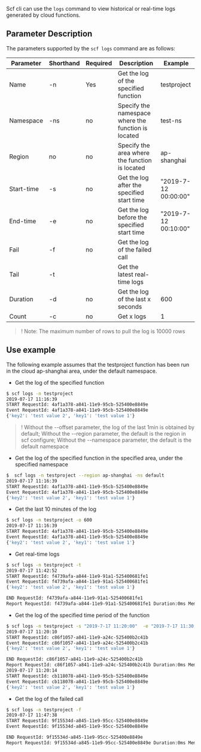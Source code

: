 Scf cli can use the `logs` command to view historical or real-time logs generated by cloud functions.

## Parameter Description

The parameters supported by the `scf logs` command are as follows:

Parameter | Shorthand | Required | Description | Example
--- | --- | --- | --- | ---
Name | -n | Yes | Get the log of the specified function | testproject
Namespace | -ns | no | Specify the namespace where the function is located | test-ns
Region | no | no | Specify the area where the function is located | ap-shanghai
Start-time | -s | no | Get the log after the specified start time | "2019-7-12 00:00:00"
End-time | -e | no | Get the log before the specified start time | "2019-7-12 00:10:00"
Fail | -f | no | Get the log of the failed call | 
Tail | -t |  | Get the latest real-time logs | 
Duration | -d | no | Get the log of the last x seconds | 600
Count | -c | no | Get x logs | 1

> ! Note: The maximum number of rows to pull the log is 10000 rows

## Use example

The following example assumes that the testproject function has been run in the cloud ap-shanghai area, under the default namespace.

- Get the log of the specified function

```bash
$ scf logs -n testproject
2019-07-17 11:16:39
START RequestId: 4af1a378-a841-11e9-95cb-525400e8849e
Event RequestId: 4af1a378-a841-11e9-95cb-525400e8849e
{'key2': 'test value 2', 'key1': 'test value 1'}
```

> ! Without the --offset parameter, the log of the last 1min is obtained by default;
> Without the --region parameter, the default is the region in scf configure;
> Without the --namespace parameter, the default is the default namespace

- Get the log of the specified function in the specified area, under the specified namespace

```bash
$  scf logs -n testproject --region ap-shanghai -ns default
2019-07-17 11:16:39
START RequestId: 4af1a378-a841-11e9-95cb-525400e8849e
Event RequestId: 4af1a378-a841-11e9-95cb-525400e8849e
{'key2': 'test value 2', 'key1': 'test value 1'}
```

- Get the last 10 minutes of the log

```bash
$ scf logs -n testproject -o 600
2019-07-17 11:16:39
START RequestId: 4af1a378-a841-11e9-95cb-525400e8849e
Event RequestId: 4af1a378-a841-11e9-95cb-525400e8849e
{'key2': 'test value 2', 'key1': 'test value 1'}
```

- Get real-time logs

```bash
$ scf logs -n testproject -t
2019-07-17 11:42:52
START RequestId: f4739afa-a844-11e9-91a1-525400681fe1
Event RequestId: f4739afa-a844-11e9-91a1-525400681fe1
{'key2': 'test value 2', 'key1': 'test value 1'}

END RequestId: f4739afa-a844-11e9-91a1-525400681fe1
Report RequestId: f4739afa-a844-11e9-91a1-525400681fe1 Duration:0ms Memory:128MB MaxMemoryUsed:0.062500MB
```

- Get the log of the specified time period of the function

```bash
$ scf logs -n testproject -s "2019-7-17 11:20:00"  -e "2019-7-17 11:30:00" 
2019-07-17 11:20:10
START RequestId: c86f1057-a841-11e9-a24c-525400b2c41b
Event RequestId: c86f1057-a841-11e9-a24c-525400b2c41b
{'key2': 'test value 2', 'key1': 'test value 1'}

END RequestId: c86f1057-a841-11e9-a24c-525400b2c41b
Report RequestId: c86f1057-a841-11e9-a24c-525400b2c41b Duration:0ms Memory:128MB MaxMemoryUsed:0.050781MB
2019-07-17 11:20:14
START RequestId: cb118078-a841-11e9-95cb-525400e8849e
Event RequestId: cb118078-a841-11e9-95cb-525400e8849e
{'key2': 'test value 2', 'key1': 'test value 1'}
```

- Get the log of the failed call

```bash
$ scf logs -n testproject -f
2019-07-17 11:47:38
START RequestId: 9f15534d-a845-11e9-95cc-525400e8849e
Event RequestId: 9f15534d-a845-11e9-95cc-525400e8849e

END RequestId: 9f15534d-a845-11e9-95cc-525400e8849e
Report RequestId: 9f15534d-a845-11e9-95cc-525400e8849e Duration:0ms Memory:128MB MaxMemoryUsed:0.148438MB
```
